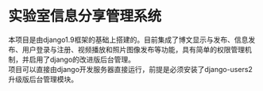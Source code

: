 <h1>实验室信息分享管理系统</h1>
<p>本项目是由django1.9框架的基础上搭建的。目前集成了博文显示与发布、信息发布、用户登录与注册、视频播放和照片图像发布等功能，具有简单的权限管理机制，并启用了django的改进版后台管理。<br>
项目可以直接由django开发服务器直接运行，前提是必须安装了django-users2升级版后台管理模块。</p>
